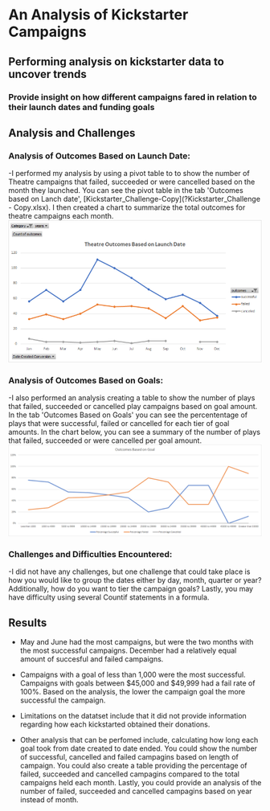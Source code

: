 # An Analysis of Kickstarter Campaigns
## Performing analysis on kickstarter data to uncover trends
### Provide insight on how different campaigns fared in relation to their launch dates and funding goals

## Analysis and Challenges

### Analysis of Outcomes Based on Launch Date: 
-I performed my analysis by using a pivot table to to show the number of Theatre campaigns that failed, succeeded or were cancelled based on the month they launched. You can see the pivot table in the tab 'Outcomes based on Lanch date', [Kickstarter_Challenge-Copy](?Kickstarter_Challenge - Copy.xlsx). I then created a chart to summarize the total outcomes for theatre campaigns each month. ![Theatres_Ouctomes_vs_Launch](/Resources/Theatres_Outcomes_vs_Launch.png) 

### Analysis of Outcomes Based on Goals: 
-I also performed an analysis creating a table to show the number of plays that failed, succeeded or cancelled play campaigns based on goal amount. In the tab 'Outcomes Based on Goals' you can see the percententage of plays that were successful, failed or cancelled for each tier of goal amounts. In the chart below, you can see a summary of the number of plays that failed, succeeded or were cancelled per goal amount. ![Outcomes_vs_Goals](/Resources/Outcomes_vs_Goals.png)
	
### Challenges and Difficulties Encountered: 
-I did not have any challenges, but one challenge that could take place is how you would like to group the dates either by day, month, quarter or year? Additionally, how do you want to tier the campaign goals? Lastly, you may have difficulty using several Countif statements in a formula. 

## Results

- May and June had the most campaigns, but were the two months with the most successful campaigns. December had a relatively equal amount of succesful and failed campaigns.

- Campaigns with a goal of less than 1,000 were the most successful. Campaigns with goals between $45,000 and $49,999 had a fail rate of 100%. Based on the analysis, the lower the campaign goal the more successful the campaign. 

- Limitations on the datatset include that it did not provide information regarding how each kickstarted obtained their donations. 

- Other analysis that can be perfomed include, calculating how long each goal took from date created to date ended. You could show the number of successful, cancelled and failed campagins based on length of campaign. You could also create a table providing the percentage of failed, succeeded and cancelled campagins compared to the total campaigns held each month. Lastly, you could provide an analysis of the number of failed, succeeded and cancelled campagins based on year instead of month.
